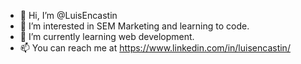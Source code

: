 - 👋 Hi, I’m @LuisEncastin
- 👀 I’m interested in SEM Marketing and learning to code.
- 🌱 I’m currently learning web development.
- 📫 You can reach me at https://www.linkedin.com/in/luisencastin/


